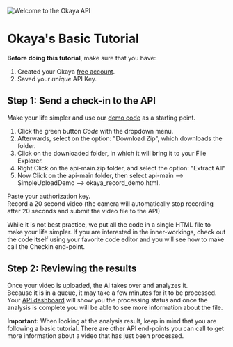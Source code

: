 ![Welcome to the Okaya API](https://www.okaya.me/okaya/wp-content/uploads/2020/05/logo_okaya-copie-1.png "Welcome to the Okaya API")


<h1>Okaya's Basic Tutorial</h1>

**Before doing this tutorial**, make sure that you have:
1. Created your Okaya <a href='https://www.okaya.me/dashboard/apimanagement/newaccount'>free account</a>.
2. Saved your <em>unique</em> API Key.

<h2>Step 1: Send a check-in to the API</h2>

Make your life simpler and use our <a href='https://github.com/Okaya-API/Check-in-Basic-Demo/blob/main/okaya_record_demo.html'>demo code</a> as a starting point. <br>
<ol>
<li>Click the green button <em>Code</em> with the dropdown menu.
<li>Afterwards, select on the option: "Download Zip", which downloads the folder.
<li>Click on the downloaded folder, in which it will bring it to your File Explorer.
<li>Right Click on the api-main.zip folder, and select the option: "Extract All"
<li>Now Click on the api-main folder, then select api-main --> SimpleUploadDemo --> okaya_record_demo.html.
</ol>
Paste your authorization key.<br/>
Record a 20 second video (the camera will automatically stop recording after 20 seconds and submit the video file to the API)<br>

While it is not best practice, we put all the code in a single HTML file to make your life simpler. If you are interested in the inner-workings, check out the code itself using your favorite code editor and you will see how to make call the Checkin end-point.<br>

<h2>Step 2: Reviewing the results</h2>
Once your video is uploaded, the AI takes over and analyzes it. <br>
Because it is in a queue, it may take a few minutes for it to be processed.<br>
Your <a href="https://www.okaya.me/dashboard/apimanagement/apiDashboard">API dashboard</a> will show you the processing status and once the analysis is complete you will be able to see more information about the file.<br>

**Important:** When looking at the analysis result, keep in mind that you are following a basic tutorial. There are other API end-points you can call to get more information about a video that has just been processed.
